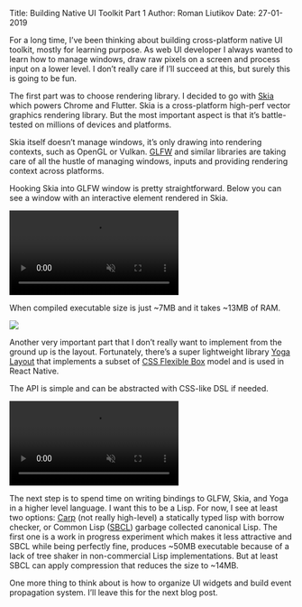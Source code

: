 Title: Building Native UI Toolkit Part 1
Author: Roman Liutikov
Date: 27-01-2019

For a long time, I’ve been thinking about building cross-platform native UI toolkit, mostly for learning purpose. As web UI developer I always wanted to learn how to manage windows, draw raw pixels on a screen and process input on a lower level. I don’t really care if I’ll succeed at this, but surely this is going to be fun.

The first part was to choose rendering library. I decided to go with [Skia](https://skia.org/) which powers Chrome and Flutter. Skia is a cross-platform high-perf vector graphics rendering library. But the most important aspect is that it’s battle-tested on millions of devices and platforms.

Skia itself doesn’t manage windows, it’s only drawing into rendering contexts, such as OpenGL or Vulkan. [GLFW](https://www.glfw.org/) and similar libraries are taking care of all the hustle of managing windows, inputs and providing rendering context across platforms.

Hooking Skia into GLFW window is pretty straightforward. Below you can see a window with an interactive element rendered in Skia.

<video autoplay muted loop preload="auto">
  <source src="/assets/skia-window.mp4" type="video/mp4" />
</video>

When compiled executable size is just ~7MB and it takes ~13MB of RAM.

<img src="/assets/skia-ram.jpeg" />

Another very important part that I don’t really want to implement from the ground up is the layout. Fortunately, there’s a super lightweight library [Yoga Layout](https://yogalayout.com/) that implements a subset of [CSS Flexible Box](https://developer.mozilla.org/en-US/docs/Web/CSS/CSS_Flexible_Box_Layout) model and is used in React Native.

The API is simple and can be abstracted with CSS-like DSL if needed.

<video autoplay muted loop preload="auto">
  <source src="/assets/yoga-layout.mp4" type="video/mp4" />
</video>

The next step is to spend time on writing bindings to GLFW, Skia, and Yoga in a higher level language. I want this to be a Lisp. For now, I see at least two options: [Carp](https://github.com/carp-lang/Carp) (not really high-level) a statically typed lisp with borrow checker, or Common Lisp ([SBCL](http://www.sbcl.org/)) garbage collected canonical Lisp. The first one is a work in progress experiment which makes it less attractive and SBCL while being perfectly fine, produces ~50MB executable because of a lack of tree shaker in non-commercial Lisp implementations. But at least SBCL can apply compression that reduces the size to ~14MB.

One more thing to think about is how to organize UI widgets and build event propagation system. I’ll leave this for the next blog post.
